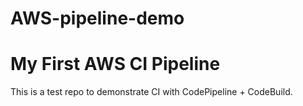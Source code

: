 # AWS-pipeline-demo
# My First AWS CI Pipeline
This is a test repo to demonstrate CI with CodePipeline + CodeBuild.
